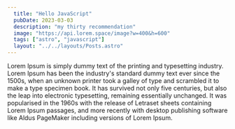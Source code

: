```yaml
---
  title: "Hello JavaScript"
  pubDate: 2023-03-03
  description: "my thirty recommendation"
  image: "https://api.lorem.space/image?w=400&h=600"
  tags: ["astro", "javascript"]
  layout: "../../layouts/Posts.astro"
---
```


Lorem Ipsum is simply dummy text of the printing and typesetting industry. 
Lorem Ipsum has been the industry's standard dummy text ever since the 1500s,
when an unknown printer took a galley of type and scrambled it to make a type
specimen book. It has survived not only five centuries, but also the leap into 
electronic typesetting, remaining essentially unchanged. It was popularised in the 
1960s with the release of Letraset sheets containing Lorem Ipsum passages, and more 
recently with desktop publishing software like Aldus PageMaker including versions
of Lorem Ipsum.